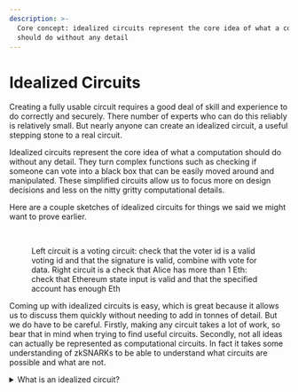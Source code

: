 ```yaml
---
description: >-
  Core concept: idealized circuits represent the core idea of what a computation
  should do without any detail
---
```


# Idealized Circuits

Creating a fully usable circuit requires a good deal of skill and experience to do correctly and securely. There number of experts who can do this reliably is relatively small. But nearly anyone can create an idealized circuit, a useful stepping stone to a real circuit.

Idealized circuits represent the core idea of what a computation should do without any detail. They turn complex functions such as checking if someone can vote into a black box that can be easily moved around and manipulated. These simplified circuits allow us to focus more on design decisions and less on the nitty gritty computational details.&#x20;

Here are a couple sketches of idealized circuits for things we said we might want to prove earlier.

<figure><img src="../.gitbook/assets/Çalışma Yüzeyi 15 kopya@4x.png" alt="" width="375"><figcaption><p>Left circuit is a voting circuit: check that the voter id is a valid voting id and that the signature is valid, combine with vote for data. Right circuit is a check that Alice has more than 1 Eth: check that Ethereum state input is valid and that the specified account has enough Eth</p></figcaption></figure>

Coming up with idealized circuits is easy, which is great because it allows us to discuss them quickly without needing to add in tonnes of detail. But we do have to be careful. Firstly, making any circuit takes a lot of work, so bear that in mind when trying to find useful circuits. Secondly, not all ideas can actually be represented as computational circuits. In fact it takes some understanding of zkSNARKs to be able to understand what circuits are possible and what are not.

<details>

<summary>What is an idealized circuit?</summary>

It is a simplified version of a circuit wherein all the details are black-boxed

</details>
